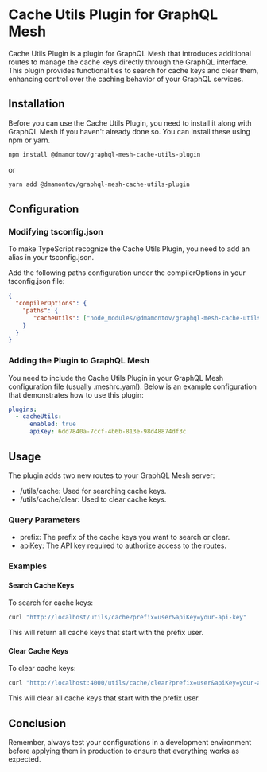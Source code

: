 # Cache Utils Plugin for GraphQL Mesh

Cache Utils Plugin is a plugin for GraphQL Mesh that introduces additional routes to manage the cache keys directly through the GraphQL interface. This plugin provides functionalities to search for cache keys and clear them, enhancing control over the caching behavior of your GraphQL services.

## Installation

Before you can use the Cache Utils Plugin, you need to install it along with GraphQL Mesh if you haven't already done so. You can install these using npm or yarn.

```bash
npm install @dmamontov/graphql-mesh-cache-utils-plugin
```

or

```bash
yarn add @dmamontov/graphql-mesh-cache-utils-plugin
```

## Configuration

### Modifying tsconfig.json

To make TypeScript recognize the Cache Utils Plugin, you need to add an alias in your tsconfig.json.

Add the following paths configuration under the compilerOptions in your tsconfig.json file:

```json
{
  "compilerOptions": {
    "paths": {
       "cacheUtils": ["node_modules/@dmamontov/graphql-mesh-cache-utils-plugin"]
    }
  }
}
```

### Adding the Plugin to GraphQL Mesh

You need to include the Cache Utils Plugin in your GraphQL Mesh configuration file (usually .meshrc.yaml). Below is an example configuration that demonstrates how to use this plugin:

```yaml
plugins:
  - cacheUtils:
      enabled: true
      apiKey: 6dd7840a-7ccf-4b6b-813e-98d48874df3c
```

## Usage

The plugin adds two new routes to your GraphQL Mesh server:

- /utils/cache: Used for searching cache keys.
- /utils/cache/clear: Used to clear cache keys.

### Query Parameters

- prefix: The prefix of the cache keys you want to search or clear.
- apiKey: The API key required to authorize access to the routes.

### Examples

#### Search Cache Keys

To search for cache keys:

```bash
curl "http://localhost/utils/cache?prefix=user&apiKey=your-api-key"
```

This will return all cache keys that start with the prefix user.

#### Clear Cache Keys

To clear cache keys:

```bash
curl "http://localhost:4000/utils/cache/clear?prefix=user&apiKey=your-api-key"
```

This will clear all cache keys that start with the prefix user.

## Conclusion

Remember, always test your configurations in a development environment before applying them in production to ensure that everything works as expected.